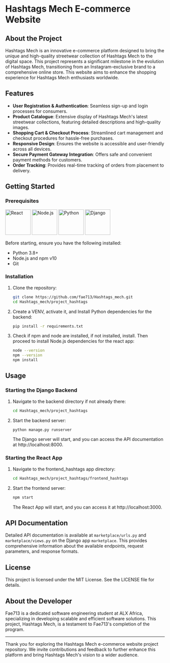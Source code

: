 <h1>Hashtags Mech E-commerce Website</h1>

## About the Project

Hashtags Mech is an innovative e-commerce platform designed to bring the unique and high-quality streetwear collection of Hashtags Mech to the digital space. This project represents a significant milestone in the evolution of Hashtags Mech, transitioning from an Instagram-exclusive brand to a comprehensive online store. This website aims to enhance the shopping experience for Hashtags Mech enthusiasts worldwide.

## Features

- **User Registration & Authentication**: Seamless sign-up and login processes for consumers.
- **Product Catalogue**: Extensive display of Hashtags Mech's latest streetwear collections, featuring detailed descriptions and high-quality images.
- **Shopping Cart & Checkout Process**: Streamlined cart management and checkout procedures for hassle-free purchases.
- **Responsive Design**: Ensures the website is accessible and user-friendly across all devices.
- **Secure Payment Gateway Integration**: Offers safe and convenient payment methods for customers.
- **Order Tracking**: Provides real-time tracking of orders from placement to delivery.

## Getting Started

### Prerequisites

<img width="80" src="https://user-images.githubusercontent.com/25181517/183897015-94a058a6-b86e-4e42-a37f-bf92061753e5.png" alt="React" title="React"/>
<img width="80" src="https://user-images.githubusercontent.com/25181517/183568594-85e280a7-0d7e-4d1a-9028-c8c2209e073c.png" alt="Node.js" title="Node.js"/>
<img width="80" src="https://user-images.githubusercontent.com/25181517/183423507-c056a6f9-1ba8-4312-a350-19bcbc5a8697.png" alt="Python" title="Python"/>
<img width="80" src="https://github.com/marwin1991/profile-technology-icons/assets/62091613/9bf5650b-e534-4eae-8a26-8379d076f3b4" alt="Django" title="Django"/>

Before starting, ensure you have the following installed:

- Python 3.8+
- Node.js and npm v10
- Git

### Installation

1. Clone the repository:

   ```bash
   git clone https://github.com/fae713/Hashtags_mech.git
   cd Hashtags_mech/project_hashtags
   ```

2. Create a VENV, activate it, and Install Python dependencies for the backend:

   ```bash
   pip install -r requirements.txt
   ```

3. Check if npm and node are installed, if not installed, install. Then proceed to install Node.js dependencies for the react app:

   ```bash
   node --version
   npm --version
   npm install
   ```

## Usage

### Starting the Django Backend

1. Navigate to the backend directory if not already there:

   ```bash
   cd Hashtags_mech/project_hashtags
   ```

2. Start the backend server:

   ```bash
   python manage.py runserver
   ```

   The Django server will start, and you can access the API documentation at http://localhost:8000.

### Starting the React App

1. Navigate to the frontend_hashtags app directory:

   ```bash
   cd Hashtags_mech/project_hashtags/frontend_hashtags
   ```

2. Start the frontend server:

   ```bash
   npm start
   ```

   The React App will start, and you can access it at http://localhost:3000.

## API Documentation

Detailed API documentation is available at `marketplace/urls.py` and `marketplace/views.py` on the Django app `marketplace`. This provides comprehensive information about the available endpoints, request parameters, and response formats.

## License

This project is licensed under the MIT License. See the LICENSE file for details.

## About the Developer

Fae713 is a dedicated software engineering student at ALX Africa, specializing in developing scalable and efficient software solutions. This project, Hashtags Mech, is a testament to Fae713's completion of the program.

---

Thank you for exploring the Hashtags Mech e-commerce website project repository. We invite contributions and feedback to further enhance this platform and bring Hashtags Mech's vision to a wider audience.

